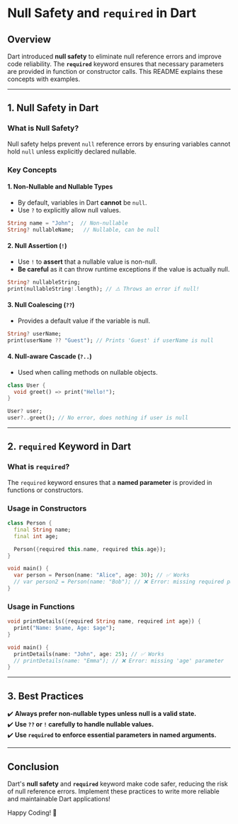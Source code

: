 # Null Safety and `required` in Dart

## Overview
Dart introduced **null safety** to eliminate null reference errors and improve code reliability. The **`required`** keyword ensures that necessary parameters are provided in function or constructor calls. This README explains these concepts with examples.

---

## 1. Null Safety in Dart

### What is Null Safety?
Null safety helps prevent `null` reference errors by ensuring variables cannot hold `null` unless explicitly declared nullable.

### Key Concepts

#### 1. Non-Nullable and Nullable Types
- By default, variables in Dart **cannot** be `null`.
- Use `?` to explicitly allow null values.

```dart
String name = "John";  // Non-nullable
String? nullableName;   // Nullable, can be null
```

#### 2. Null Assertion (`!`)
- Use `!` to **assert** that a nullable value is non-null.
- **Be careful** as it can throw runtime exceptions if the value is actually null.

```dart
String? nullableString;
print(nullableString!.length); // ⚠️ Throws an error if null!
```

#### 3. Null Coalescing (`??`)
- Provides a default value if the variable is null.

```dart
String? userName;
print(userName ?? "Guest"); // Prints 'Guest' if userName is null
```

#### 4. Null-aware Cascade (`?..`)
- Used when calling methods on nullable objects.

```dart
class User {
  void greet() => print("Hello!");
}

User? user;
user?..greet(); // No error, does nothing if user is null
```

---

## 2. `required` Keyword in Dart

### What is `required`?
The `required` keyword ensures that a **named parameter** is provided in functions or constructors.

### Usage in Constructors
```dart
class Person {
  final String name;
  final int age;

  Person({required this.name, required this.age});
}

void main() {
  var person = Person(name: "Alice", age: 30); // ✅ Works
  // var person2 = Person(name: "Bob"); // ❌ Error: missing required parameter
}
```

### Usage in Functions
```dart
void printDetails({required String name, required int age}) {
  print("Name: $name, Age: $age");
}

void main() {
  printDetails(name: "John", age: 25); // ✅ Works
  // printDetails(name: "Emma"); // ❌ Error: missing 'age' parameter
}
```

---

## 3. Best Practices
✔️ **Always prefer non-nullable types unless null is a valid state.**  
✔️ **Use `??` or `!` carefully to handle nullable values.**  
✔️ **Use `required` to enforce essential parameters in named arguments.**  

---

## Conclusion
Dart's **null safety** and **`required`** keyword make code safer, reducing the risk of null reference errors. Implement these practices to write more reliable and maintainable Dart applications!

Happy Coding! 🚀


